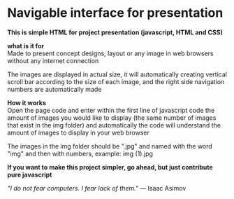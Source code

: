 # Navigable interface for presentation
<strong>This is simple HTML for project presentation (javascript, HTML and CSS)</strong>

<strong>what is it for</strong><br/>
Made to present concept designs, layout or any image in web browsers without any internet connection

The images are displayed in actual size, it will automatically creating vertical scroll bar according to the size of each image, and the right side navigation numbers are automatically made

<strong>How it works</strong><br/>
Open the page code and enter within the first line of javascript code the amount of images you would like to display (the same number of images that exist in the img folder) and automatically the code will understand the amount of images to display in your web browser

The images in the img folder should be ".jpg" and named with the word "img" and then with numbers, example: img (1).jpg

<strong>If you want to make this project simpler, go ahead, but just contribute pure javascript</strong>

<i>"I do not fear computers. I fear lack of them."</i> — Isaac Asimov
